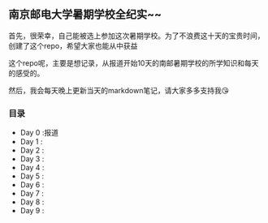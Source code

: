 ## 南京邮电大学暑期学校全纪实~~

首先，很荣幸，自己能被选上参加这次暑期学校。为了不浪费这十天的宝贵时间，创建了这个repo，希望大家也能从中获益<br>

这个repo呢，主要是想记录，从报道开始10天的南邮暑期学校的所学知识和每天的感受的。<br>

然后，我会每天晚上更新当天的markdown笔记，请大家多多支持我😘

### 目录

- Day 0 :报道
- Day 1 :
- Day 2 :
- Day 3 :
- Day 4 :
- Day 5 :
- Day 6 :
- Day 7 :
- Day 8 :
- Day 9 :